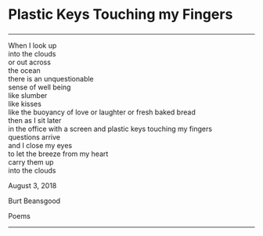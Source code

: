# Plastic Keys Touching my Fingers

###

***

When I look up\
into the clouds\
or out across\
the ocean\
there is an unquestionable\
sense of well being\
like slumber\
like kisses\
like the buoyancy of love or laughter or fresh baked bread\
then as I sit later\
in the office with a screen and plastic keys touching my fingers\
questions arrive\
and I close my eyes\
to let the breeze from my heart\
carry them up\
into the clouds

August 3, 2018

Burt Beansgood

Poems

***
